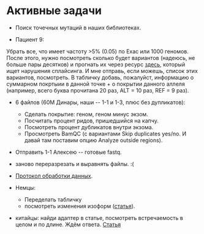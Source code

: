 # Активные задачи

* Поиск точечных мутаций в наших библиотеках.

* Пациент 9:

Убрать все, что имеет частоту >5% (0.05) по Exac или 1000 геномов. После этого, нужно посмотреть сколько будет вариантов (надеюсь, не больше пары десятков) и прогнать их через ресурс [здесь](http://www.umd.be/HSF/index.html), который ищет нарушения сплайсинга. И мне отправь, если можешь, список этих вариантов, посмотреть. В табличку добавь, пожалуйст, информацию о суммарном покртыии в данной точке + о покрытии данного аллеля (например, всего буква прочитана 20 раз, ALT = 10 раз, REF = 9 раз).

* 6 файлов (60М Динары, наши -- 1-1 и 1-3, плюс без дупликатов):
	* Сделать покрытие: геном, геном минус экзом.
	* Посчитать процент ридов, пришедшийся на капчу.
	* Посмотреть процент дубликатов внутри экзома.
	* Просмотреть BamQC (с вариантами Skip duplicates yes/no. И давай там поставим опцию Analyze outside regions).

* Отправить 1-1 Алексею -- готовые fastq.

* заново переразрезать и выравнять файлы. :(

* [Протокол обработки данных](https://drive.google.com/file/d/1tXHJrE95CEFZHqG-wKG0XrzKbmpavgnf/view).

* Немцы:
	* Переделать табличку
	* посмотреть изменения изоформ ([статья](https://www.ncbi.nlm.nih.gov/pmc/articles/PMC3334321/)).

* китайцы: найди адаптер в статье, посмотреть встречаемость в целом и по длине. Ждём ответа. [Статья](https://www.ncbi.nlm.nih.gov/pubmed/31442560)
